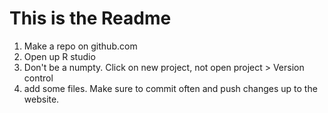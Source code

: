 # This is the Readme
1. Make a repo on github.com
2. Open up R studio
3. Don't be a numpty. Click on new project, not open project > Version control
4. add some files. Make sure to commit often and push changes up to the website.